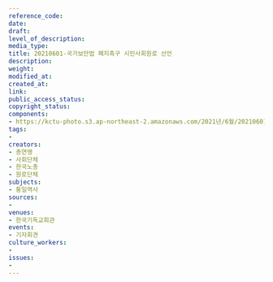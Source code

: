 ```yaml
---
reference_code: 
date: 
draft: 
level_of_description: 
media_type: 
title: 20210601-국가보안법 폐지촉구 시민사회원로 선언
description: 
weight: 
modified_at: 
created_at: 
link: 
public_access_status: 
copyright_status: 
components:
- https://kctu-photo.s3.ap-northeast-2.amazonaws.com/2021년/6월/20210601-국가보안법+폐지촉구+시민사회원로+선언/_1D20060.jpg
tags:
- 
creators:
- 총연맹
- 사회단체
- 한국노총
- 원로단체
subjects:
- 통일역사
sources:
- 
venues:
- 한국기독교회관
events:
- 기자회견
culture_workers:
- 
issues:
- 
---
```

